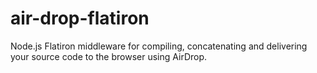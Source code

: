 air-drop-flatiron
=================

Node.js Flatiron middleware for compiling, concatenating and delivering your source code to the browser using AirDrop.